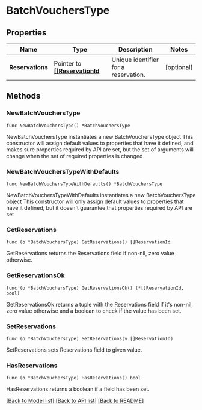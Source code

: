 # BatchVouchersType

## Properties

Name | Type | Description | Notes
------------ | ------------- | ------------- | -------------
**Reservations** | Pointer to [**[]ReservationId**](ReservationId.md) | Unique identifier for a reservation. | [optional] 

## Methods

### NewBatchVouchersType

`func NewBatchVouchersType() *BatchVouchersType`

NewBatchVouchersType instantiates a new BatchVouchersType object
This constructor will assign default values to properties that have it defined,
and makes sure properties required by API are set, but the set of arguments
will change when the set of required properties is changed

### NewBatchVouchersTypeWithDefaults

`func NewBatchVouchersTypeWithDefaults() *BatchVouchersType`

NewBatchVouchersTypeWithDefaults instantiates a new BatchVouchersType object
This constructor will only assign default values to properties that have it defined,
but it doesn't guarantee that properties required by API are set

### GetReservations

`func (o *BatchVouchersType) GetReservations() []ReservationId`

GetReservations returns the Reservations field if non-nil, zero value otherwise.

### GetReservationsOk

`func (o *BatchVouchersType) GetReservationsOk() (*[]ReservationId, bool)`

GetReservationsOk returns a tuple with the Reservations field if it's non-nil, zero value otherwise
and a boolean to check if the value has been set.

### SetReservations

`func (o *BatchVouchersType) SetReservations(v []ReservationId)`

SetReservations sets Reservations field to given value.

### HasReservations

`func (o *BatchVouchersType) HasReservations() bool`

HasReservations returns a boolean if a field has been set.


[[Back to Model list]](../README.md#documentation-for-models) [[Back to API list]](../README.md#documentation-for-api-endpoints) [[Back to README]](../README.md)


